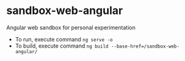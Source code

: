 # sandbox-web-angular

Angular web sandbox for personal experimentation

* To run, execute command `ng serve -o`
* To build, execute command `ng build --base-href=/sandbox-web-angular/`
